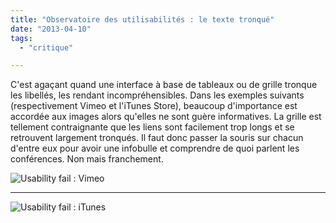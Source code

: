 ```yaml
---
title: "Observatoire des utilisabilités : le texte tronqué"
date: "2013-04-10"
tags:
  - "critique"

---
```


C'est agaçant quand une interface à base de tableaux ou de grille tronque les libellés, les rendant incompréhensibles. Dans les exemples suivants (respectivement Vimeo et l'iTunes Store), beaucoup d'importance est accordée aux images alors qu'elles ne sont guère informatives. La grille est tellement contraignante que les liens sont facilement trop longs et se retrouvent largement tronqués. Il faut donc passer la souris sur chacun d'entre eux pour avoir une infobulle et comprendre de quoi parlent les conférences. Non mais franchement.

![Usability fail : Vimeo](/assets/images/Usability-fail-Vimeo2.jpg " Usability fail : Vimeo")

* * *

![Usability fail : iTunes](/assets/images/usability-fail-itunes2.png " Usability fail : iTunes")
